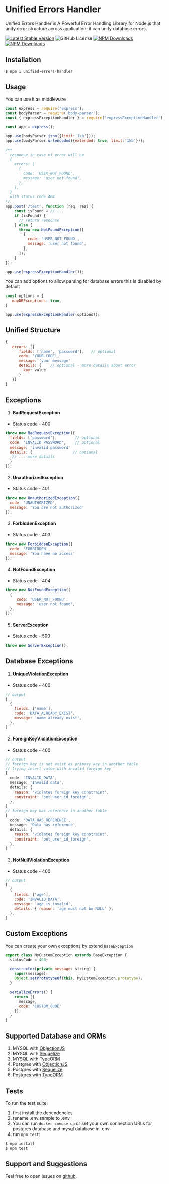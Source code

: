 # Unified Errors Handler
Unified Errors Handler is A Powerful Error Handling Library for Node.js that unify error structure across application. it can unify database errors.

[![Latest Stable Version](https://img.shields.io/npm/v/unified-errors-handler.svg?style=for-the-badge)](https://www.npmjs.com/package/unified-errors-handler)
![GitHub License](https://img.shields.io/github/license/AhmedAdelFahim/unified-errors-handler?style=for-the-badge)
[![NPM Downloads](https://img.shields.io/npm/dt/unified-errors-handler.svg?style=for-the-badge)](https://www.npmjs.com/package/unified-errors-handler)
[![NPM Downloads](https://img.shields.io/npm/dm/unified-errors-handler.svg?style=for-the-badge)](https://www.npmjs.com/package/unified-errors-handler)
 ## Installation

```bash
$ npm i unified-errors-handler
```
## Usage
You can use it as middleware

```javascript
const express = require('express');
const bodyParser = require('body-parser');
const { expressExceptionHandler } = require('expressExceptionHandler');

const app = express();

app.use(bodyParser.json({limit:'1kb'}));
app.use(bodyParser.urlencoded({extended: true, limit:'1kb'}));

/**
  response in case of error will be
  {
    errors: [
      {
        code: 'USER_NOT_FOUND',
        message: 'user not found',
      },
    ],
  }
  with status code 404
*/
app.post('/test', function (req, res) {
    const isFound = // ...
    if (isFound) {
      // return response
    } else {
      throw new NotFoundException([
        {
          code: 'USER_NOT_FOUND',
          message: 'user not found',
        },
      ]);
    }
});

app.use(expressExceptionHandler());
```

You can add options to allow parsing for database errors this is disabled by default

```javascript
const options = {
   mapDBExceptions: true,
}

app.use(expressExceptionHandler(options));
```

## Unified Structure
```javascript
{
   errors: [{
      fields: ['name', 'password'],   // optional
      code: 'YOUR_CODE',
      message: 'your message'
      details: {    // optional - more details about error
        key: value 
      }
   }]
}
```

## Exceptions
1. #### BadRequestException
* Status code - 400  
```javascript
throw new BadRequestException({
  fields: ['password'],        // optional
  code: 'INVALID_PASSWORD',    // optional
  message: 'invalid password'
  details: {                  // optional
   // ... more details
  }
});
```
2. #### UnauthorizedException
* Status code - 401
```javascript
throw new UnauthorizedException({
  code: 'UNAUTHORIZED',
  message: 'You are not authorized'
});
```
3. #### ForbiddenException
* Status code - 403
```javascript
throw new ForbiddenException({
  code: 'FORBIDDEN',
  message: 'You have no access'
});
```
4. #### NotFoundException
* Status code - 404
```javascript
throw new NotFoundException([
  {
     code: 'USER_NOT_FOUND',
     message: 'user not found',
  },
]);
```
5. #### ServerException
* Status code - 500
```javascript
throw new ServerException();
```
## Database Exceptions
1. #### UniqueViolationException
* Status code - 400  
```javascript
// output
[
  {
    fields: ['name'],
    code: 'DATA_ALREADY_EXIST',
    message: 'name already exist',
  },
]
```
2. #### ForeignKeyViolationException
* Status code - 400  
```javascript
// output
// foreign key is not exist as primary key in another table
// trying insert value with invalid foreign key
[
  code: 'INVALID_DATA',
  message: 'Invalid data',
  details: {
    reason: 'violates foreign key constraint',
    constraint: 'pet_user_id_foreign',
  },
]
// foreign key has reference in another table 
[
  code: 'DATA_HAS_REFERENCE',
  message: 'Data has reference',
  details: {
    reason: 'violates foreign key constraint',
    constraint: 'pet_user_id_foreign',
  },
]
```
3. #### NotNullViolationException
* Status code - 400  
```javascript
// output
[
  {
    fields: ['age'],
    code: 'INVALID_DATA',
    message: 'age is invalid',
    details: { reason: 'age must not be NULL' },
  },
]
```
## Custom Exceptions
You can create your own exceptions by extend `BaseException`
```javascript
export class MyCustomException extends BaseException {
  statusCode = 400;

  constructor(private message: string) {
    super(message);
    Object.setPrototypeOf(this, MyCustomException.prototype);
  }

  serializeErrors() {
    return [{
      message,
      code: 'CUSTOM_CODE'
    }];
  }
}
```

## Supported Database and ORMs
1. MYSQL with [ObjectionJS](https://www.npmjs.com/package/objection)
2. MYSQL with [Sequelize](https://www.npmjs.com/package/sequelize)
3. MYSQL with [TypeORM](https://typeorm.io)
4. Postgres with [ObjectionJS](https://www.npmjs.com/package/objection)
5. Postgres with [Sequelize](https://www.npmjs.com/package/sequelize)
6. Postgres with [TypeORM](https://typeorm.io)

## Tests
To run the test suite, 
1. first install the dependencies
2. rename .env.sample to .env 
3. You can run `docker-comose up` or set your own connection URLs for postgres database and mysql database in .env
4. run `npm test`:
```bash
$ npm install
$ npm test
```
## Support and Suggestions
Feel free to open issues on [github](https://github.com/AhmedAdelFahim/unified-errors-handler).
